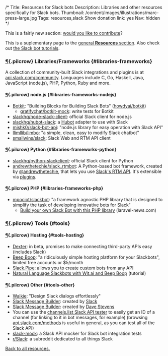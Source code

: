 /*
Title: Resources for Slack bots
Description: Libraries and other resources specifically for Slack bots.
Thumbnail: /content/images/illustrations/marc-press-large.jpg
Tags: resources,slack
Show donation link: yes
Nav: hidden
*/

<div class="note">
  <p>
    This is a fairly new section: <a href="https://github.com/botwiki/botwiki.org">would you like to contribute</a>?
  </p>
</div>

This is a suplementary page to the [general **Resources** section](/resources). Also check out [the Slack bot tutorials](/tutorials/slackbots).

### [¶](#libraries-frameworks){.pilcrow} Libraries/Frameworks {#libraries-frameworks}

A collection of community-built Slack integrations and plugins is at [api.slack.com/community](https://api.slack.com/community). Languages include C, Go, Haskell, Java, JavaScript (node.js), PHP, Python, Ruby and more.

#### [¶](#libraries-frameworks-nodejs){.pilcrow} node.js {#libraries-frameworks-nodejs}

- [Botkit](http://howdy.ai/botkit/): "Building Blocks for Building Slack Bots" ([howdyai/botkit](https://github.com/howdyai/botkit))
  - [gratifychat/botkit-mock](https://github.com/gratifychat/botkit-mock): write tests for Botkit
- [slackhq/node-slack-client](https://github.com/slackhq/node-slack-client): official Slack client for node.js
- [slackhq/hubot-slack](https://github.com/slackhq/hubot-slack): a [Hubot](https://hubot.github.com/) adapter to use with Slack
- [mishk0/slack-bot-api](https://github.com/mishk0/slack-bot-api): "node.js library for easy operation with Slack API"
- [llimllib/limbo](https://github.com/llimllib/limbo): "a simple, clean, easy to modify Slack chatbot"
- [smallwins/slack](https://github.com/smallwins/slack): Slack Web and RTM API client

#### [¶](#libraries-frameworks-python){.pilcrow} Python {#libraries-frameworks-python}

- [slackhq/python-slackclient](https://github.com/slackhq/python-slackclient): official Slack client for Python
- [andrewthetechie/slack_rtmbot](https://github.com/andrewthetechie/slack_rtmbot): A Python-based bot framework, created by [@andrewthetechie](https://twitter.com/andrewthetechie), that lets you use [Slack's RTM API](https://api.slack.com/rtm). It's extensible via [plugins](https://github.com/andrewthetechie/slack_rtmbot/tree/master/doc/plugins#creating-plugins).


#### [¶](#libraries-frameworks-php){.pilcrow} PHP {#libraries-frameworks-php}

- [mpociot/slackbot](https://github.com/mpociot/slackbot): "a framework agnostic PHP library that is designed to simplify the task of developing innovative bots for Slack"
  - [Build your own Slack Bot with this PHP library](https://laravel-news.com/2016/11/slack-bot) (laravel-news.com)


### [¶](#tools){.pilcrow} Tools {#tools}

#### [¶](#tools-hosting){.pilcrow} Hosting {#tools-hosting}

- [Dexter](https://rundexter.com/): in beta, promises to make connecting third-party APIs easy (includes Slack)
- [Beep Boop](https://beepboophq.com/): "a ridiculously simple hosting platform for your Slackbots", limited free accounts or $5/month
- [Slack.Pipe](http://slack.datastack.co/): allows you to create custom bots from any API
- [Natural Language Slackbots with Wit.ai and Beep Boop](https://blog.beepboophq.com/natural-language-slackbots-with-wit-ai-and-beep-boop-c007cf303c04) (tutorial)

#### [¶](#tools-other){.pilcrow} Other {#tools-other}

- [Walkie](https://walkiebot.co/): "Design Slack dialogs effortlessly"
- [Slack Message Builder](https://api.slack.com/docs/formatting/builder): created by [Slack](https://twitter.com/SlackHQ)
- [Slack Message Builder](http://davestevens.github.io/slack-message-builder/): created by [Dave Stevens](https://github.com/davestevens)
- You can use the [channels.list Slack API tester](https://api.slack.com/methods/channels.list/test) to easily get an ID of a channel (for linking to it in bot messages, for example) (browsing [api.slack.com/methods](https://api.slack.com/methods) is useful in general, as you can test all of the Slack API)
- [slack-mock](https://github.com/Skellington-Closet/slack-mock): a Slack API mocker for Slack bot integration tests
- [r/Slack](https://www.reddit.com/r/Slack/): a subreddit dedicated to all things Slack


[Back to all resources.](/resources)
